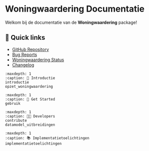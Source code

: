 # Woningwaardering Documentatie

Welkom bij de documentatie van de **Woningwaardering** package!

## 🔗 Quick links

* [GitHub Repository](https://github.com/woonstadrotterdam/woningwaardering)
* [Bug Reports](https://github.com/woonstadrotterdam/woningwaardering/issues)
* [Woningwaardering Status](https://woningwaardering.readthedocs.io/nl/latest/README_link.html)
* [Changelog](./changelog)

```{toctree}
:maxdepth: 1
:caption: 🤝 Introductie
introductie
opzet_woningwaardering
```

```{toctree}
:maxdepth: 1
:caption: 🚀 Get Started
gebruik
```

```{toctree}
:maxdepth: 1
:caption: 🧑‍🚀 Developers
contribute
datamodel_uitbreidingen
```

```{toctree}
:maxdepth: 1
:caption: 📚 Implementatietoelichtingen
implementatietoelichtingen
```

```{include} introductie.md
```
